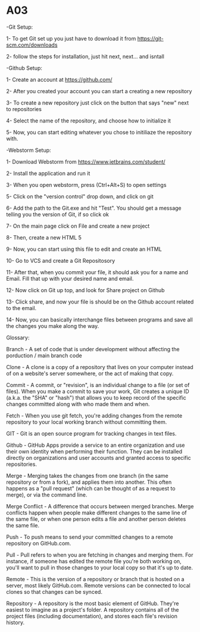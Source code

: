 # A03

-Git Setup: 

  1- To get Git set up you just have to download it from https://git-scm.com/downloads

  2- follow the steps for installation, just hit next, next... and isntall

-Github Setup:

  1- Create an account at https://github.com/

  2- After you created your account you can start a creating a new repository

  3- To create a new repository just click on the button that says "new" next to repositories

  4- Select the name of the repository, and choose how to initialize it
  
  5- Now, you can start editing whatever you chose to initiliaze the repository with.

-Webstorm Setup:

  1- Download Webstorm from https://www.jetbrains.com/student/

  2- Install the application and run it

  3- When you open webstorm, press (Ctrl+Alt+S) to open settings

  5- Click on the "version control" drop down, and click on git

  6- Add the path to the Git.exe and hit "Test". You should get a message telling you the version of Git, if so click ok

  7- On the main page click on File and create a new project

  8- Then, create a new HTML 5
  
  9- Now, you can start using this file to edit and create an HTML 
  
  10- Go to VCS and create a Git Repositosory
  
  11- After that, when you commit your file, it should ask you for a name and Email. Fill that up with your desired name and email.
  
  12- Now click on Git up top, and look for Share project on Github
  
  13- Click share, and now your file is should be on the Github account related to the email.
  
  14- Now, you can basically interchange files between programs and save all the changes you make along the way.






Glossary:

Branch - A set of code that is under development without affecting the porduction / main branch code

Clone - A clone is a copy of a repository that lives on your computer instead of on a website's server somewhere, or the act of making that copy.

Commit - A commit, or "revision", is an individual change to a file (or set of files). When you make a commit to save your work, Git creates a unique ID (a.k.a. the "SHA" or "hash") that allows you to keep record of the specific changes committed along with who made them and when.

Fetch - When you use git fetch, you're adding changes from the remote repository to your local working branch without committing them.

GIT - Git is an open source program for tracking changes in text files.

Github - GitHub Apps provide a service to an entire organization and use their own identity when performing their function. They can be installed directly on organizations and user accounts and granted access to specific repositories.

Merge - Merging takes the changes from one branch (in the same repository or from a fork), and applies them into another. This often happens as a "pull request" (which can be thought of as a request to merge), or via the command line.

Merge Conflict - A difference that occurs between merged branches. Merge conflicts happen when people make different changes to the same line of the same file, or when one person edits a file and another person deletes the same file. 

Push - To push means to send your committed changes to a remote repository on GitHub.com.

Pull - Pull refers to when you are fetching in changes and merging them. For instance, if someone has edited the remote file you're both working on, you'll want to pull in those changes to your local copy so that it's up to date.

Remote - This is the version of a repository or branch that is hosted on a server, most likely GitHub.com. Remote versions can be connected to local clones so that changes can be synced.

Repository - A repository is the most basic element of GitHub. They're easiest to imagine as a project's folder. A repository contains all of the project files (including documentation), and stores each file's revision history.
